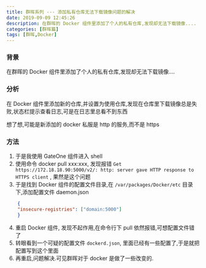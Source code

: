 ```yaml
---
title: 群晖系列 --- 添加私有仓库无法下载镜像问题的解决
date: 2019-09-09 12:45:26
description: 在群晖的 Docker 组件里添加了个人的私有仓库,发现却无法下载镜像....
categories: [群晖篇]
tags: [群晖,Docker]
---
```


<!-- more -->
### 背景
在群晖的 Docker 组件里添加了个人的私有仓库,发现却无法下载镜像....

### 分析
在 Docker 组件里添加新的仓库,并设置为使用仓库,发现在仓库里下载镜像总是失败,状态栏提示查看日志,可是在日志里总看不到东西

想了想,可能是新添加的 docker 私服是 http 的服务,而不是 https

### 方法
1. 于是我使用 GateOne 组件进入 shell 
2. 使用命令 docker pull xxx:xxx, 发现报错 `Get https://172.18.18.90:5000/v2/: http: server gave HTTP response to HTTPS client` , 果然是这个问题
3. 于是找到 Docker 组件的配置文件目录,在 `/var/packages/Docker/etc` 目录下,添加配置文件 daemon.json 

```json
    {
    "insecure-registries": ["domain:5000"]
    }
```

4. 重启 Docker 组件, 发现不起作用,在命令行下 pull 依然报错,可想配置文件错了
5. 转眼看到一个可疑的配置文件 `dockerd.json`, 里面已经有一些配置了,于是就把配置写到这个里面
6. 再重启,问题解决.可见群晖对于 docker 是做了一些改变的.